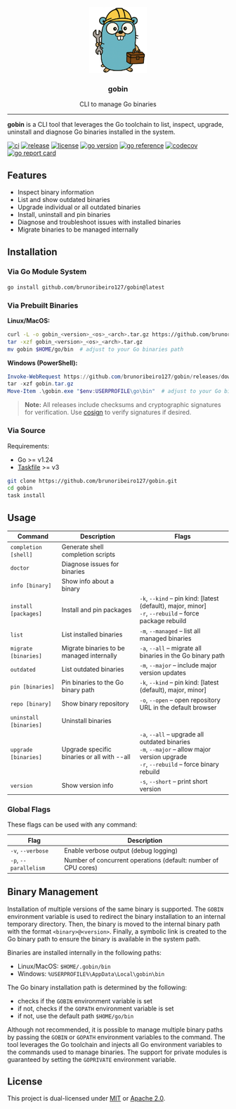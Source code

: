 <p align="center">
    <img alt="gobin logo" src="assets/gobin-logo.png" height="150" />
    <h3 align="center">gobin</h3>
    <p align="center">CLI to manage Go binaries</p>
</p>

---

**gobin** is a CLI tool that leverages the Go toolchain to list, inspect, upgrade, uninstall and diagnose Go binaries installed in the system.

[![ci](https://img.shields.io/github/actions/workflow/status/brunoribeiro127/gobin/ci.yml?&branch=main)](https://github.com/brunoribeiro127/gobin/actions/workflows/ci.yml)
[![release](https://img.shields.io/github/v/release/brunoribeiro127/gobin.svg)](https://github.com/brunoribeiro127/gobin/releases/latest)
[![license](https://img.shields.io/badge/license-MIT%20or%20Apache--2.0-blue.svg)](#license)
[![go version](https://img.shields.io/github/go-mod/go-version/brunoribeiro127/gobin)](./go.mod)
[![go reference](https://pkg.go.dev/badge/github.com/brunoribeiro127/gobin.svg)](https://pkg.go.dev/github.com/brunoribeiro127/gobin)
[![codecov](https://codecov.io/github/brunoribeiro127/gobin/graph/badge.svg?token=KPQGGWGGCC)](https://codecov.io/github/brunoribeiro127/gobin)
[![go report card](https://goreportcard.com/badge/github.com/brunoribeiro127/gobin)](https://goreportcard.com/report/github.com/brunoribeiro127/gobin)

## Features

- Inspect binary information
- List and show outdated binaries
- Upgrade individual or all outdated binaries
- Install, uninstall and pin binaries
- Diagnose and troubleshoot issues with installed binaries
- Migrate binaries to be managed internally

## Installation

### Via Go Module System

```sh
go install github.com/brunoribeiro127/gobin@latest
```

### Via Prebuilt Binaries

**Linux/MacOS:**
```sh
curl -L -o gobin_<version>_<os>_<arch>.tar.gz https://github.com/brunoribeiro127/gobin/releases/download/v<version>/gobin_<version>_<os>_<arch>.tar.gz
tar -xzf gobin_<version>_<os>_<arch>.tar.gz
mv gobin $HOME/go/bin  # adjust to your Go binaries path
```

**Windows (PowerShell):**
```powershell
Invoke-WebRequest https://github.com/brunoribeiro127/gobin/releases/download/v<version>/gobin_<version>_windows_<arch>.tar.gz -OutFile gobin.tar.gz
tar -xzf gobin.tar.gz
Move-Item .\gobin.exe "$env:USERPROFILE\go\bin"  # adjust to your Go binaries path
```

> **Note:** All releases include checksums and cryptographic signatures for verification. Use [cosign](https://docs.sigstore.dev/cosign/installation/) to verify signatures if desired.

### Via Source

Requirements:
- Go >= v1.24
- [Taskfile](https://taskfile.dev/installation/) >= v3

```sh
git clone https://github.com/brunoribeiro127/gobin.git
cd gobin
task install
```

## Usage

| Command                | Description                                 | Flags                                                                                             |
|------------------------|---------------------------------------------|---------------------------------------------------------------------------------------------------|
| `completion [shell]`   | Generate shell completion scripts           |                                                                                                   |
| `doctor`               | Diagnose issues for binaries                |                                                                                                   |
| `info [binary]`        | Show info about a binary                    |                                                                                                   |
| `install [packages]`   | Install and pin packages                    | `-k`, `--kind` – pin kind: [latest (default), major, minor]<br>`-r`, `--rebuild` – force package rebuild |
| `list`                 | List installed binaries                     | `-m`, `--managed` – list all managed binaries                                                                                                   |
| `migrate [binaries]`   | Migrate binaries to be managed internally   | `-a`, `--all` – migrate all binaries in the Go binary path                                        |
| `outdated`             | List outdated binaries                      | `-m`, `--major` – include major version updates                                                   |
| `pin [binaries]`       | Pin binaries to the Go binary path          | `-k`, `--kind` – pin kind: [latest (default), major, minor]                                       |
| `repo [binary]`        | Show binary repository                      | `-o`, `--open` – open repository URL in the default browser                                       |
| `uninstall [binaries]` | Uninstall binaries                          |                                                                                                   |
| `upgrade [binaries]`   | Upgrade specific binaries or all with --all | `-a`, `--all` – upgrade all outdated binaries<br>`-m`, `--major` – allow major version upgrade<br>`-r`, `--rebuild` – force binary rebuild |
| `version`              | Show version info                           | `-s`, `--short` – print short version                                                             |

### Global Flags

These flags can be used with any command:

| Flag | Description |
|------|-------------|
| `-v`, `--verbose` | Enable verbose output (debug logging) |
| `-p`, `--parallelism` | Number of concurrent operations (default: number of CPU cores) |

## Binary Management

Installation of multiple versions of the same binary is supported. The `GOBIN` environment variable is used to redirect the binary installation to an internal temporary directory. Then, the binary is moved to the internal binary path with the format `<binary>@<version>`. Finally, a symbolic link is created to the Go binary path to ensure the binary is available in the system path.

Binaries are installed internally in the following paths:

- Linux/MacOS: `$HOME/.gobin/bin`
- Windows: `%USERPROFILE%\AppData\Local\gobin\bin`

The Go binary installation path is determined by the following:
- checks if the `GOBIN` environment variable is set
- if not, checks if the `GOPATH` environment variable is set
- if not, use the default path `$HOME/go/bin`

Although not recommended, it is possible to manage multiple binary paths by passing the `GOBIN` or `GOPATH` environment variables to the command. The tool leverages the Go toolchain and injects all Go environment variables to the commands used to manage binaries. The support for private modules is guaranteed by setting the `GOPRIVATE` environment variable.

## License

This project is dual-licensed under [MIT](LICENSE-MIT) or [Apache 2.0](LICENSE-APACHE).
